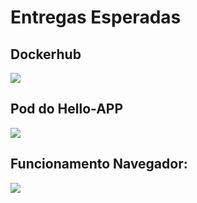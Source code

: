 # Entregas Esperadas

## Dockerhub
![](Projeto-CI-CD/IMG/DOCKERHUB.png)

## Pod do Hello-APP

![](Projeto-CI-CD/IMG/PODS.png)

## Funcionamento Navegador:

![](Projeto-CI-CD/IMG/TESTENONAVEGADOR.png)

